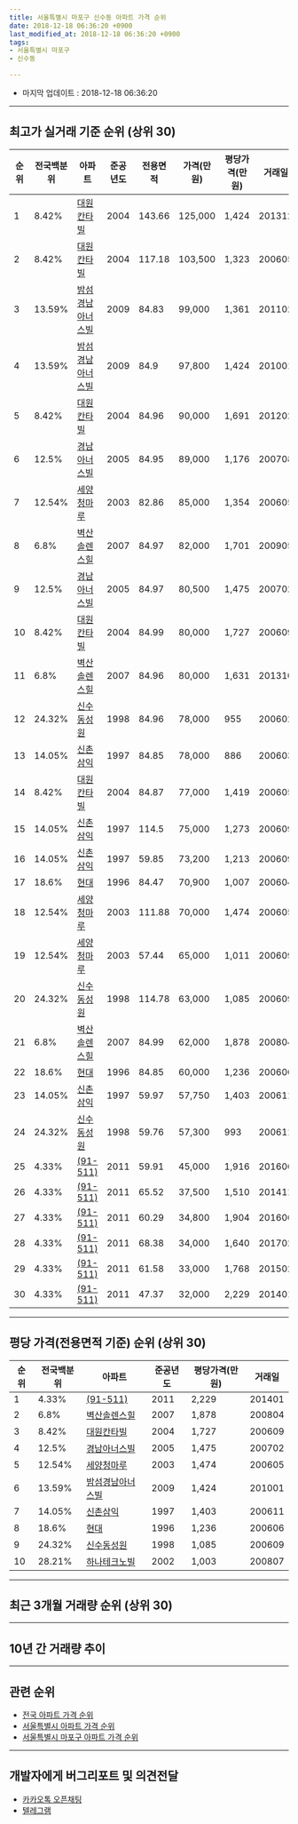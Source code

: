 ```yaml
---
title: 서울특별시 마포구 신수동 아파트 가격 순위
date: 2018-12-18 06:36:20 +0900
last_modified_at: 2018-12-18 06:36:20 +0900
tags:
- 서울특별시 마포구
- 신수동

---
```


* 마지막 업데이트 : 2018-12-18 06:36:20

---

## 최고가 실거래 기준 순위 (상위 30)


|순위|전국백분위|아파트|준공년도|전용면적|가격(만원)|평당가격(만원)|거래일|
|---|---|---|---|---|---|---|---|
|1|8.42%|[대원칸타빌](https://search.naver.com/search.naver?query=%EC%84%9C%EC%9A%B8%ED%8A%B9%EB%B3%84%EC%8B%9C+%EB%A7%88%ED%8F%AC%EA%B5%AC+%EC%8B%A0%EC%88%98%EB%8F%99+%EB%8C%80%EC%9B%90%EC%B9%B8%ED%83%80%EB%B9%8C)|2004|143.66|125,000|1,424|201312|
|2|8.42%|[대원칸타빌](https://search.naver.com/search.naver?query=%EC%84%9C%EC%9A%B8%ED%8A%B9%EB%B3%84%EC%8B%9C+%EB%A7%88%ED%8F%AC%EA%B5%AC+%EC%8B%A0%EC%88%98%EB%8F%99+%EB%8C%80%EC%9B%90%EC%B9%B8%ED%83%80%EB%B9%8C)|2004|117.18|103,500|1,323|200605|
|3|13.59%|[밤섬경남아너스빌](https://search.naver.com/search.naver?query=%EC%84%9C%EC%9A%B8%ED%8A%B9%EB%B3%84%EC%8B%9C+%EB%A7%88%ED%8F%AC%EA%B5%AC+%EC%8B%A0%EC%88%98%EB%8F%99+%EB%B0%A4%EC%84%AC%EA%B2%BD%EB%82%A8%EC%95%84%EB%84%88%EC%8A%A4%EB%B9%8C)|2009|84.83|99,000|1,361|201102|
|4|13.59%|[밤섬경남아너스빌](https://search.naver.com/search.naver?query=%EC%84%9C%EC%9A%B8%ED%8A%B9%EB%B3%84%EC%8B%9C+%EB%A7%88%ED%8F%AC%EA%B5%AC+%EC%8B%A0%EC%88%98%EB%8F%99+%EB%B0%A4%EC%84%AC%EA%B2%BD%EB%82%A8%EC%95%84%EB%84%88%EC%8A%A4%EB%B9%8C)|2009|84.9|97,800|1,424|201001|
|5|8.42%|[대원칸타빌](https://search.naver.com/search.naver?query=%EC%84%9C%EC%9A%B8%ED%8A%B9%EB%B3%84%EC%8B%9C+%EB%A7%88%ED%8F%AC%EA%B5%AC+%EC%8B%A0%EC%88%98%EB%8F%99+%EB%8C%80%EC%9B%90%EC%B9%B8%ED%83%80%EB%B9%8C)|2004|84.96|90,000|1,691|201202|
|6|12.5%|[경남아너스빌](https://search.naver.com/search.naver?query=%EC%84%9C%EC%9A%B8%ED%8A%B9%EB%B3%84%EC%8B%9C+%EB%A7%88%ED%8F%AC%EA%B5%AC+%EC%8B%A0%EC%88%98%EB%8F%99+%EA%B2%BD%EB%82%A8%EC%95%84%EB%84%88%EC%8A%A4%EB%B9%8C)|2005|84.95|89,000|1,176|200708|
|7|12.54%|[세양청마루](https://search.naver.com/search.naver?query=%EC%84%9C%EC%9A%B8%ED%8A%B9%EB%B3%84%EC%8B%9C+%EB%A7%88%ED%8F%AC%EA%B5%AC+%EC%8B%A0%EC%88%98%EB%8F%99+%EC%84%B8%EC%96%91%EC%B2%AD%EB%A7%88%EB%A3%A8)|2003|82.86|85,000|1,354|200605|
|8|6.8%|[벽산솔렌스힐](https://search.naver.com/search.naver?query=%EC%84%9C%EC%9A%B8%ED%8A%B9%EB%B3%84%EC%8B%9C+%EB%A7%88%ED%8F%AC%EA%B5%AC+%EC%8B%A0%EC%88%98%EB%8F%99+%EB%B2%BD%EC%82%B0%EC%86%94%EB%A0%8C%EC%8A%A4%ED%9E%90)|2007|84.97|82,000|1,701|200905|
|9|12.5%|[경남아너스빌](https://search.naver.com/search.naver?query=%EC%84%9C%EC%9A%B8%ED%8A%B9%EB%B3%84%EC%8B%9C+%EB%A7%88%ED%8F%AC%EA%B5%AC+%EC%8B%A0%EC%88%98%EB%8F%99+%EA%B2%BD%EB%82%A8%EC%95%84%EB%84%88%EC%8A%A4%EB%B9%8C)|2005|84.97|80,500|1,475|200702|
|10|8.42%|[대원칸타빌](https://search.naver.com/search.naver?query=%EC%84%9C%EC%9A%B8%ED%8A%B9%EB%B3%84%EC%8B%9C+%EB%A7%88%ED%8F%AC%EA%B5%AC+%EC%8B%A0%EC%88%98%EB%8F%99+%EB%8C%80%EC%9B%90%EC%B9%B8%ED%83%80%EB%B9%8C)|2004|84.99|80,000|1,727|200609|
|11|6.8%|[벽산솔렌스힐](https://search.naver.com/search.naver?query=%EC%84%9C%EC%9A%B8%ED%8A%B9%EB%B3%84%EC%8B%9C+%EB%A7%88%ED%8F%AC%EA%B5%AC+%EC%8B%A0%EC%88%98%EB%8F%99+%EB%B2%BD%EC%82%B0%EC%86%94%EB%A0%8C%EC%8A%A4%ED%9E%90)|2007|84.96|80,000|1,631|201310|
|12|24.32%|[신수동성원](https://search.naver.com/search.naver?query=%EC%84%9C%EC%9A%B8%ED%8A%B9%EB%B3%84%EC%8B%9C+%EB%A7%88%ED%8F%AC%EA%B5%AC+%EC%8B%A0%EC%88%98%EB%8F%99+%EC%8B%A0%EC%88%98%EB%8F%99%EC%84%B1%EC%9B%90)|1998|84.96|78,000|955|200602|
|13|14.05%|[신촌삼익](https://search.naver.com/search.naver?query=%EC%84%9C%EC%9A%B8%ED%8A%B9%EB%B3%84%EC%8B%9C+%EB%A7%88%ED%8F%AC%EA%B5%AC+%EC%8B%A0%EC%88%98%EB%8F%99+%EC%8B%A0%EC%B4%8C%EC%82%BC%EC%9D%B5)|1997|84.85|78,000|886|200603|
|14|8.42%|[대원칸타빌](https://search.naver.com/search.naver?query=%EC%84%9C%EC%9A%B8%ED%8A%B9%EB%B3%84%EC%8B%9C+%EB%A7%88%ED%8F%AC%EA%B5%AC+%EC%8B%A0%EC%88%98%EB%8F%99+%EB%8C%80%EC%9B%90%EC%B9%B8%ED%83%80%EB%B9%8C)|2004|84.87|77,000|1,419|200605|
|15|14.05%|[신촌삼익](https://search.naver.com/search.naver?query=%EC%84%9C%EC%9A%B8%ED%8A%B9%EB%B3%84%EC%8B%9C+%EB%A7%88%ED%8F%AC%EA%B5%AC+%EC%8B%A0%EC%88%98%EB%8F%99+%EC%8B%A0%EC%B4%8C%EC%82%BC%EC%9D%B5)|1997|114.5|75,000|1,273|200609|
|16|14.05%|[신촌삼익](https://search.naver.com/search.naver?query=%EC%84%9C%EC%9A%B8%ED%8A%B9%EB%B3%84%EC%8B%9C+%EB%A7%88%ED%8F%AC%EA%B5%AC+%EC%8B%A0%EC%88%98%EB%8F%99+%EC%8B%A0%EC%B4%8C%EC%82%BC%EC%9D%B5)|1997|59.85|73,200|1,213|200609|
|17|18.6%|[현대](https://search.naver.com/search.naver?query=%EC%84%9C%EC%9A%B8%ED%8A%B9%EB%B3%84%EC%8B%9C+%EB%A7%88%ED%8F%AC%EA%B5%AC+%EC%8B%A0%EC%88%98%EB%8F%99+%ED%98%84%EB%8C%80)|1996|84.47|70,900|1,007|200604|
|18|12.54%|[세양청마루](https://search.naver.com/search.naver?query=%EC%84%9C%EC%9A%B8%ED%8A%B9%EB%B3%84%EC%8B%9C+%EB%A7%88%ED%8F%AC%EA%B5%AC+%EC%8B%A0%EC%88%98%EB%8F%99+%EC%84%B8%EC%96%91%EC%B2%AD%EB%A7%88%EB%A3%A8)|2003|111.88|70,000|1,474|200605|
|19|12.54%|[세양청마루](https://search.naver.com/search.naver?query=%EC%84%9C%EC%9A%B8%ED%8A%B9%EB%B3%84%EC%8B%9C+%EB%A7%88%ED%8F%AC%EA%B5%AC+%EC%8B%A0%EC%88%98%EB%8F%99+%EC%84%B8%EC%96%91%EC%B2%AD%EB%A7%88%EB%A3%A8)|2003|57.44|65,000|1,011|200609|
|20|24.32%|[신수동성원](https://search.naver.com/search.naver?query=%EC%84%9C%EC%9A%B8%ED%8A%B9%EB%B3%84%EC%8B%9C+%EB%A7%88%ED%8F%AC%EA%B5%AC+%EC%8B%A0%EC%88%98%EB%8F%99+%EC%8B%A0%EC%88%98%EB%8F%99%EC%84%B1%EC%9B%90)|1998|114.78|63,000|1,085|200609|
|21|6.8%|[벽산솔렌스힐](https://search.naver.com/search.naver?query=%EC%84%9C%EC%9A%B8%ED%8A%B9%EB%B3%84%EC%8B%9C+%EB%A7%88%ED%8F%AC%EA%B5%AC+%EC%8B%A0%EC%88%98%EB%8F%99+%EB%B2%BD%EC%82%B0%EC%86%94%EB%A0%8C%EC%8A%A4%ED%9E%90)|2007|84.99|62,000|1,878|200804|
|22|18.6%|[현대](https://search.naver.com/search.naver?query=%EC%84%9C%EC%9A%B8%ED%8A%B9%EB%B3%84%EC%8B%9C+%EB%A7%88%ED%8F%AC%EA%B5%AC+%EC%8B%A0%EC%88%98%EB%8F%99+%ED%98%84%EB%8C%80)|1996|84.85|60,000|1,236|200606|
|23|14.05%|[신촌삼익](https://search.naver.com/search.naver?query=%EC%84%9C%EC%9A%B8%ED%8A%B9%EB%B3%84%EC%8B%9C+%EB%A7%88%ED%8F%AC%EA%B5%AC+%EC%8B%A0%EC%88%98%EB%8F%99+%EC%8B%A0%EC%B4%8C%EC%82%BC%EC%9D%B5)|1997|59.97|57,750|1,403|200611|
|24|24.32%|[신수동성원](https://search.naver.com/search.naver?query=%EC%84%9C%EC%9A%B8%ED%8A%B9%EB%B3%84%EC%8B%9C+%EB%A7%88%ED%8F%AC%EA%B5%AC+%EC%8B%A0%EC%88%98%EB%8F%99+%EC%8B%A0%EC%88%98%EB%8F%99%EC%84%B1%EC%9B%90)|1998|59.76|57,300|993|200611|
|25|4.33%|[(91-511)](https://search.naver.com/search.naver?query=%EC%84%9C%EC%9A%B8%ED%8A%B9%EB%B3%84%EC%8B%9C+%EB%A7%88%ED%8F%AC%EA%B5%AC+%EC%8B%A0%EC%88%98%EB%8F%99+%2891-511%29)|2011|59.91|45,000|1,916|201606|
|26|4.33%|[(91-511)](https://search.naver.com/search.naver?query=%EC%84%9C%EC%9A%B8%ED%8A%B9%EB%B3%84%EC%8B%9C+%EB%A7%88%ED%8F%AC%EA%B5%AC+%EC%8B%A0%EC%88%98%EB%8F%99+%2891-511%29)|2011|65.52|37,500|1,510|201411|
|27|4.33%|[(91-511)](https://search.naver.com/search.naver?query=%EC%84%9C%EC%9A%B8%ED%8A%B9%EB%B3%84%EC%8B%9C+%EB%A7%88%ED%8F%AC%EA%B5%AC+%EC%8B%A0%EC%88%98%EB%8F%99+%2891-511%29)|2011|60.29|34,800|1,904|201606|
|28|4.33%|[(91-511)](https://search.naver.com/search.naver?query=%EC%84%9C%EC%9A%B8%ED%8A%B9%EB%B3%84%EC%8B%9C+%EB%A7%88%ED%8F%AC%EA%B5%AC+%EC%8B%A0%EC%88%98%EB%8F%99+%2891-511%29)|2011|68.38|34,000|1,640|201702|
|29|4.33%|[(91-511)](https://search.naver.com/search.naver?query=%EC%84%9C%EC%9A%B8%ED%8A%B9%EB%B3%84%EC%8B%9C+%EB%A7%88%ED%8F%AC%EA%B5%AC+%EC%8B%A0%EC%88%98%EB%8F%99+%2891-511%29)|2011|61.58|33,000|1,768|201502|
|30|4.33%|[(91-511)](https://search.naver.com/search.naver?query=%EC%84%9C%EC%9A%B8%ED%8A%B9%EB%B3%84%EC%8B%9C+%EB%A7%88%ED%8F%AC%EA%B5%AC+%EC%8B%A0%EC%88%98%EB%8F%99+%2891-511%29)|2011|47.37|32,000|2,229|201401|


---

## 평당 가격(전용면적 기준) 순위 (상위 30)


|순위|전국백분위|아파트|준공년도|평당가격(만원)|거래일|
|---|---|---|---|---|---|
|1|4.33%|[(91-511)](https://search.naver.com/search.naver?query=%EC%84%9C%EC%9A%B8%ED%8A%B9%EB%B3%84%EC%8B%9C+%EB%A7%88%ED%8F%AC%EA%B5%AC+%EC%8B%A0%EC%88%98%EB%8F%99+%2891-511%29)|2011|2,229|201401|
|2|6.8%|[벽산솔렌스힐](https://search.naver.com/search.naver?query=%EC%84%9C%EC%9A%B8%ED%8A%B9%EB%B3%84%EC%8B%9C+%EB%A7%88%ED%8F%AC%EA%B5%AC+%EC%8B%A0%EC%88%98%EB%8F%99+%EB%B2%BD%EC%82%B0%EC%86%94%EB%A0%8C%EC%8A%A4%ED%9E%90)|2007|1,878|200804|
|3|8.42%|[대원칸타빌](https://search.naver.com/search.naver?query=%EC%84%9C%EC%9A%B8%ED%8A%B9%EB%B3%84%EC%8B%9C+%EB%A7%88%ED%8F%AC%EA%B5%AC+%EC%8B%A0%EC%88%98%EB%8F%99+%EB%8C%80%EC%9B%90%EC%B9%B8%ED%83%80%EB%B9%8C)|2004|1,727|200609|
|4|12.5%|[경남아너스빌](https://search.naver.com/search.naver?query=%EC%84%9C%EC%9A%B8%ED%8A%B9%EB%B3%84%EC%8B%9C+%EB%A7%88%ED%8F%AC%EA%B5%AC+%EC%8B%A0%EC%88%98%EB%8F%99+%EA%B2%BD%EB%82%A8%EC%95%84%EB%84%88%EC%8A%A4%EB%B9%8C)|2005|1,475|200702|
|5|12.54%|[세양청마루](https://search.naver.com/search.naver?query=%EC%84%9C%EC%9A%B8%ED%8A%B9%EB%B3%84%EC%8B%9C+%EB%A7%88%ED%8F%AC%EA%B5%AC+%EC%8B%A0%EC%88%98%EB%8F%99+%EC%84%B8%EC%96%91%EC%B2%AD%EB%A7%88%EB%A3%A8)|2003|1,474|200605|
|6|13.59%|[밤섬경남아너스빌](https://search.naver.com/search.naver?query=%EC%84%9C%EC%9A%B8%ED%8A%B9%EB%B3%84%EC%8B%9C+%EB%A7%88%ED%8F%AC%EA%B5%AC+%EC%8B%A0%EC%88%98%EB%8F%99+%EB%B0%A4%EC%84%AC%EA%B2%BD%EB%82%A8%EC%95%84%EB%84%88%EC%8A%A4%EB%B9%8C)|2009|1,424|201001|
|7|14.05%|[신촌삼익](https://search.naver.com/search.naver?query=%EC%84%9C%EC%9A%B8%ED%8A%B9%EB%B3%84%EC%8B%9C+%EB%A7%88%ED%8F%AC%EA%B5%AC+%EC%8B%A0%EC%88%98%EB%8F%99+%EC%8B%A0%EC%B4%8C%EC%82%BC%EC%9D%B5)|1997|1,403|200611|
|8|18.6%|[현대](https://search.naver.com/search.naver?query=%EC%84%9C%EC%9A%B8%ED%8A%B9%EB%B3%84%EC%8B%9C+%EB%A7%88%ED%8F%AC%EA%B5%AC+%EC%8B%A0%EC%88%98%EB%8F%99+%ED%98%84%EB%8C%80)|1996|1,236|200606|
|9|24.32%|[신수동성원](https://search.naver.com/search.naver?query=%EC%84%9C%EC%9A%B8%ED%8A%B9%EB%B3%84%EC%8B%9C+%EB%A7%88%ED%8F%AC%EA%B5%AC+%EC%8B%A0%EC%88%98%EB%8F%99+%EC%8B%A0%EC%88%98%EB%8F%99%EC%84%B1%EC%9B%90)|1998|1,085|200609|
|10|28.21%|[하나테크노빌](https://search.naver.com/search.naver?query=%EC%84%9C%EC%9A%B8%ED%8A%B9%EB%B3%84%EC%8B%9C+%EB%A7%88%ED%8F%AC%EA%B5%AC+%EC%8B%A0%EC%88%98%EB%8F%99+%ED%95%98%EB%82%98%ED%85%8C%ED%81%AC%EB%85%B8%EB%B9%8C)|2002|1,003|200807|


---

## 최근 3개월 거래량 순위 (상위 30)


<div style="width:100%;">
    <canvas id="deal_count_ranking" height="250"></canvas>
</div>


<script>
new Chart(document.getElementById("deal_count_ranking"), {
    type: 'horizontalBar',
    data: {
        labels: ['경남아너스빌', '밤섬경남아너스빌'],
        datasets: [{
            label: '실거래 수',
            data: [2, 2],
            borderColor: "rgba(255, 0, 128, 1)",
            backgroundColor: "rgba(255, 0, 128, 0.5)",
            fill: false,
        }]
    },
    options: {
        responsive: true,
        title: {
            display: true,
            text: '최근 3개월 거래량 순위'
        },
        tooltips: {
            mode: 'index',
            intersect: false,
            callbacks: {
                title: function(tooltipItems, data) {
                    return "실거래 수:";
                },
                label: function(tooltipItem, data) {
                    return data.labels[tooltipItem.index] + ": " + tooltipItem.xLabel;
                }
            }
        },
        hover: {
            mode: 'nearest',
            intersect: true
        },
        scales: {
            xAxes: [{
                display: true,
                scaleLabel: {
                    display: true,
                    labelString: '실거래 수'
                },
                ticks: {
                    suggestedMin: 0,
                }
            }],
            yAxes: [{
                display: true,
                ticks: {
                    autoSkip: false,
                    callback: function(value, index, values) {
                        if (value.length > 15)
                            return value.substr(0, 13) + "...";
                        else
                            return value;
                    }
                },
                scaleLabel: {
                    display: false,
                }
            }]
        }
    }
});

</script>


---

## 10년 간 거래량 추이


<div style="width:100%;">
    <canvas id="deal_progress" height="250"></canvas>
</div>

<script>
new Chart(document.getElementById("deal_progress"), {
    type: 'line',
    data: {
        labels: ['200812','200901','200902','200903','200904','200905','200906','200907','200908','200909','200910','200911','200912','201001','201002','201003','201004','201005','201006','201007','201008','201009','201010','201011','201012','201101','201102','201103','201104','201105','201106','201107','201108','201109','201110','201111','201112','201201','201202','201203','201204','201205','201206','201207','201208','201209','201210','201211','201212','201301','201302','201303','201304','201305','201306','201307','201308','201309','201310','201311','201312','201401','201402','201403','201404','201405','201406','201407','201408','201409','201410','201411','201412','201501','201502','201503','201504','201505','201506','201507','201508','201509','201510','201511','201512','201601','201602','201603','201604','201605','201606','201607','201608','201609','201610','201611','201612','201701','201702','201703','201704','201705','201706','201707','201708','201709','201710','201711','201712','201801','201802','201803','201804','201805','201806','201807','201808','201809','201810','201811','201812'],
        datasets: [{
            label: '실거래 수',
            pointRadius: 1,
            data: [0, 3, 3, 6, 6, 13, 5, 7, 12, 13, 8, 3, 3, 9, 9, 7, 6, 2, 1, 1, 4, 5, 9, 7, 9, 6, 9, 6, 7, 2, 3, 6, 6, 7, 7, 5, 6, 2, 8, 7, 4, 6, 2, 5, 3, 3, 5, 5, 2, 5, 5, 9, 12, 4, 5, 5, 6, 9, 10, 13, 7, 10, 8, 10, 7, 5, 9, 8, 13, 10, 7, 10, 5, 13, 10, 29, 28, 23, 17, 14, 19, 10, 13, 8, 10, 8, 10, 22, 14, 18, 19, 18, 18, 33, 23, 11, 9, 6, 6, 8, 15, 23, 10, 22, 14, 5, 8, 7, 13, 20, 20, 8, 7, 7, 9, 7, 18, 12, 4, 0, 0],
            borderColor: "rgba(255, 201, 14, 1)",
            backgroundColor: "rgba(255, 201, 14, 0.5)",
            fill: true,
        }]
    },
    options: {
        responsive: true,
        title: {
            display: true,
            text: '10년간 거래량 추이'
        },
        tooltips: {
            mode: 'index',
            intersect: false,
        },
        hover: {
            mode: 'nearest',
            intersect: true
        },
        scales: {
            xAxes: [{
                display: true,
                scaleLabel: {
                    display: true,
                    labelString: '년/월'
                }
            }],
            yAxes: [{
                display: true,
                ticks: {
                    suggestedMin: 0,
                },
                scaleLabel: {
                    display: true,
                    labelString: '실거래 수'
                }
            }]
        }
    }
});

</script>


---

## 관련 순위

- [전국 아파트 가격 순위](https://inasie.github.io/apt-ranking/전국)
- [서울특별시 아파트 가격 순위](https://inasie.github.io/apt-ranking/서울특별시)
- [서울특별시 마포구 아파트 가격 순위](https://inasie.github.io/apt-ranking/서울특별시-마포구)


---

## 개발자에게 버그리포트 및 의견전달

- [카카오톡 오픈채팅](https://open.kakao.com/o/gLJUAP4)
- [텔레그램](https://t.me/inasie)

